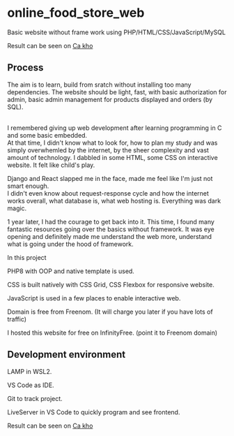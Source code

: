 # online_food_store_web
Basic website without frame work using PHP/HTML/CSS/JavaScript/MySQL

Result can be seen on [Ca kho](http://cakho.ml/)

## Process

The aim is to learn, build from sratch without installing too many dependencies. The website should be light, fast, with basic authorization for admin, basic admin management for products displayed and orders (by SQL).    

<br>I remembered giving up web development after learning programming in C and some basic embedded.
<br>At that time, I didn't know what to look for, how to plan my study and was simply overwhemled by the internet, by the sheer complexity and vast amount of technology. I dabbled in some HTML, some CSS on interactive website. It felt like child's play.

Django and React slapped me in the face, made me feel like I'm just not smart enough. 
<br>I didn't even know about request-response cycle and how the internet works overall, what database is, what web hosting is. Everything was dark magic.


1 year later, I had the courage to get back into it. This time, I found many fantastic resources going over the basics without framework. It was eye opening and definitely made me understand the web more, understand what is going under the hood of framework. 

In this project

PHP8 with OOP and native template is used. 

CSS is built natively with CSS Grid, CSS Flexbox for responsive website. 

JavaScript is used in a few places to enable interactive web. 

Domain is free from Freenom. (It will charge you later if you have lots of traffic)

I hosted this website for free on InfinityFree. (point it to Freenom domain) 

## Development environment

LAMP in WSL2. 

VS Code as IDE. 

Git to track project.

LiveServer in VS Code to quickly program and see frontend.

Result can be seen on [Ca kho](http://cakho.ml/)
